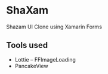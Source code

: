 # ShaXam
Shazam UI Clone using Xamarin Forms

## Tools used
- Lottie
– FFImageLoading
- PancakeView



